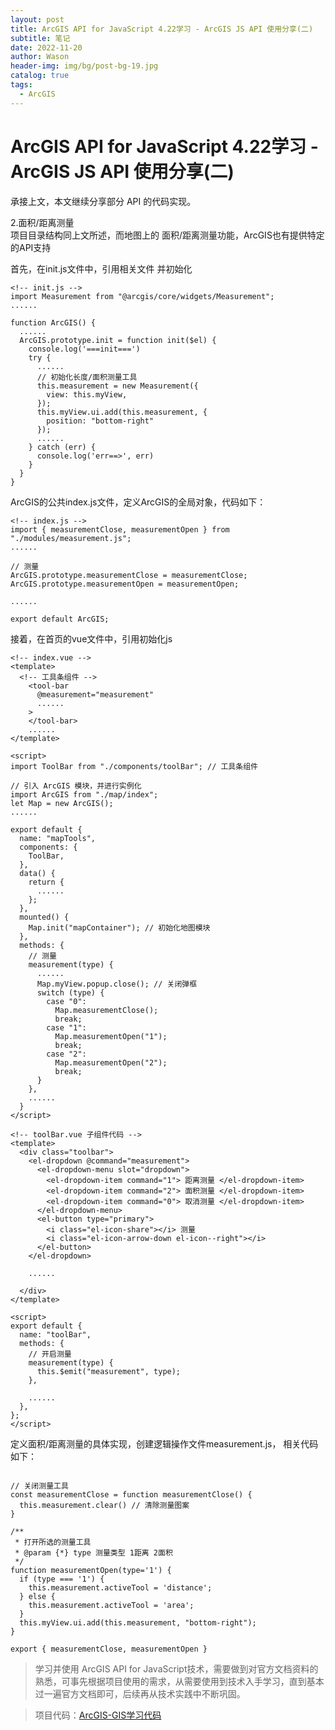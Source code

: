 ```yaml
---
layout: post
title: ArcGIS API for JavaScript 4.22学习 - ArcGIS JS API 使用分享(二)
subtitle: 笔记
date: 2022-11-20
author: Wason
header-img: img/bg/post-bg-19.jpg
catalog: true
tags:
  - ArcGIS
---
```


# ArcGIS API for JavaScript 4.22学习 - ArcGIS JS API 使用分享(二) #

承接上文，本文继续分享部分 API 的代码实现。  

2.面积/距离测量  
项目目录结构同上文所述，而地图上的 面积/距离测量功能，ArcGIS也有提供特定的API支持    

首先，在init.js文件中，引用相关文件 并初始化  

```
<!-- init.js -->
import Measurement from "@arcgis/core/widgets/Measurement";
......

function ArcGIS() {
  ......
  ArcGIS.prototype.init = function init($el) {
    console.log('===init===')
    try {
      ......
      // 初始化长度/面积测量工具
      this.measurement = new Measurement({
        view: this.myView,
      });
      this.myView.ui.add(this.measurement, {
        position: "bottom-right"
      });
      ......
    } catch (err) {
      console.log('err==>', err)
    }
  }
}

```

ArcGIS的公共index.js文件，定义ArcGIS的全局对象，代码如下：  

```
<!-- index.js -->
import { measurementClose, measurementOpen } from "./modules/measurement.js";
......

// 测量  
ArcGIS.prototype.measurementClose = measurementClose;
ArcGIS.prototype.measurementOpen = measurementOpen;

......

export default ArcGIS;
```

接着，在首页的vue文件中，引用初始化js  

```
<!-- index.vue -->
<template>
  <!-- 工具条组件 -->
    <tool-bar
      @measurement="measurement"
      ......
    >
    </tool-bar>
    ......
</template>

<script>
import ToolBar from "./components/toolBar"; // 工具条组件

// 引入 ArcGIS 模块，并进行实例化
import ArcGIS from "./map/index";
let Map = new ArcGIS();
......

export default {
  name: "mapTools",
  components: {
    ToolBar,
  },
  data() {
    return {
      ......
    };
  },
  mounted() {
    Map.init("mapContainer"); // 初始化地图模块
  },
  methods: {
    // 测量
    measurement(type) {
      ......
      Map.myView.popup.close(); // 关闭弹框
      switch (type) {
        case "0":
          Map.measurementClose();
          break;
        case "1":
          Map.measurementOpen("1");
          break;
        case "2":
          Map.measurementOpen("2");
          break;
      }
    },
    ......
  }
</script>

```

```
<!-- toolBar.vue 子组件代码 -->
<template>
  <div class="toolbar">
    <el-dropdown @command="measurement">
      <el-dropdown-menu slot="dropdown">
        <el-dropdown-item command="1"> 距离测量 </el-dropdown-item>
        <el-dropdown-item command="2"> 面积测量 </el-dropdown-item>
        <el-dropdown-item command="0"> 取消测量 </el-dropdown-item>
      </el-dropdown-menu>
      <el-button type="primary">
        <i class="el-icon-share"></i> 测量
        <i class="el-icon-arrow-down el-icon--right"></i>
      </el-button>
    </el-dropdown>

    ......

  </div>
</template>

<script>
export default {
  name: "toolBar",
  methods: {
    // 开启测量
    measurement(type) {
      this.$emit("measurement", type);
    },

    ......
  },
};
</script>

```

定义面积/距离测量的具体实现，创建逻辑操作文件measurement.js， 相关代码如下：   

```

// 关闭测量工具
const measurementClose = function measurementClose() {
  this.measurement.clear() // 清除测量图案
}

/**
 * 打开所选的测量工具
 * @param {*} type 测量类型 1距离 2面积
 */
function measurementOpen(type='1') {
  if (type === '1') {
    this.measurement.activeTool = 'distance';
  } else {
    this.measurement.activeTool = 'area';
  }
  this.myView.ui.add(this.measurement, "bottom-right");
}

export { measurementClose, measurementOpen }

```

> 学习并使用 ArcGIS API for JavaScript技术，需要做到对官方文档资料的熟悉，可事先根据项目使用的需求，从需要使用到技术入手学习，直到基本过一遍官方文档即可，后续再从技术实践中不断巩固。

> 项目代码：[ArcGIS-GIS学习代码](https://download.csdn.net/download/wenghaoduan/85219256)
